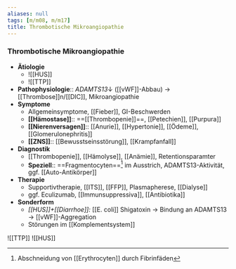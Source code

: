 ```yaml
---
aliases: null
tags: [m/m08, m/m17]
title: Thrombotische Mikroangiopathie
---
```

### Thrombotische Mikroangiopathie 
- **Ätiologie**
	- ![[HUS]]
	- ![[TTP]]
- **Pathophysiologie**:: *ADAMTS13*↓ ([[vWF]]-Abbau) → [[Thrombose]]n/[[DIC]], Mikroangiopathie
- **Symptome**
	- Allgemeinsymptome, [[Fieber]], GI-Beschwerden
	- **[[Hämostase]]**:: ==[[Thrombopenie]]==, [[Petechien]], [[Purpura]]
	- **[[Nierenversagen]]**:: [[Anurie]], [[Hypertonie]], [[Ödeme]], [[Glomerulonephritis]]
	- **[[ZNS]]**:: [[Bewusstseinsstörung]], [[Krampfanfall]]
- **Diagnostik**
	- [[Thrombopenie]], [[Hämolyse]], [[Anämie]], Retentionsparamter
	- **Speziell**:: ==Fragmentocyten==[^1] im Ausstrich, ADAMTS13-Aktivität, ggf. [[Auto-Antikörper]]
- **Therapie**
	- Supportivtherapie, [[ITS]], [[FFP]], Plasmapherese, [[Dialyse]]
	- ggf. Eculizumab, [[Immunsuppressiva]], [[Antibiotika]]
- **Sonderform**
	- *[[HUS]]+[[Diarrhoe]]:* [[E. coli]] Shigatoxin → Bindung an ADAMTS13 → [[vWF]]-Aggregation
	- Störungen im [[Komplementsystem]]


![[TTP]]
![[HUS]]

[^1]: Abschneidung von [[Erythrocyten]] durch Fibrinfäden